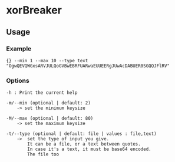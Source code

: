 # xorBreaker

## Usage

### Example

    {} --min 1 --max 10 --type text "OgwQEVQWGxsARVJULQoGVBwEBRFUARwaEUUEERgJUwAcDABUER0SGQQJFlRV"

### Options

    -h : Print the current help

    -m/--min (optional | default: 2)
        -> set the minimum keysize

    -M/--max (optional | default: 80)
        -> set the maximum keysize
    
    -t/--type (optional | default: file | values : file,text)
        ->  set the type of input you give. 
            It can be a file, or a text between quotes.
            In case it's a text, it must be base64 encoded.
            The file too
